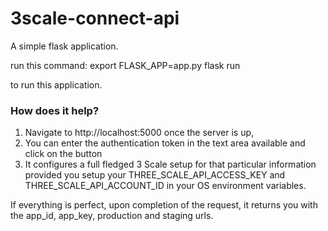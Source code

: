 # 3scale-connect-api

A simple flask application.  

run this command: export FLASK_APP=app.py
flask run

to run this application.
 
### How does it help?
 
1. Navigate to http://localhost:5000 once the server is up,
2. You can enter the authentication token in the text area available and click on the button
3. It configures a full fledged 3 Scale setup for that particular information provided you setup your THREE_SCALE_API_ACCESS_KEY and THREE_SCALE_API_ACCOUNT_ID in your OS environment variables.

If everything is perfect, upon completion of the request, it returns you with the app_id, app_key, production and staging urls.



